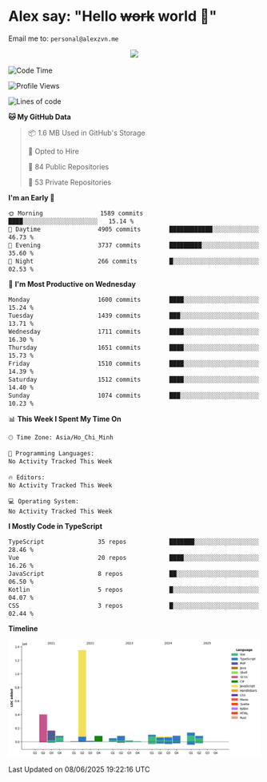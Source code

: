 # Alex say: "Hello ~~work~~ world 🐾"
Email me to: `personal@alexzvn.me`


<p align=center>
  <a href="https://skillicons.dev">
    <img src="https://skillicons.dev/icons?i=ts,js,php,nodejs,bun,vue,nuxt,react,svelte,tauri,laravel,rust,mongodb,docker,electron,redis,rabbitmq,tailwind,git,cloudflare,elysia,mysql,nginx,rollupjs,sentry,ubuntu,yarn,html,css,vite" />
  </a>
</p>

<!--START_SECTION:waka-->
![Code Time](http://img.shields.io/badge/Code%20Time-1%2C066%20hrs%2055%20mins-blue)

![Profile Views](http://img.shields.io/badge/Profile%20Views-0-blue)

![Lines of code](https://img.shields.io/badge/From%20Hello%20World%20I%27ve%20Written-2.8%20million%20lines%20of%20code-blue)

**🐱 My GitHub Data** 

> 📦 1.6 MB Used in GitHub's Storage 
 > 
> 💼 Opted to Hire
 > 
> 📜 84 Public Repositories 
 > 
> 🔑 53 Private Repositories 
 > 
**I'm an Early 🐤** 

```text
🌞 Morning                1589 commits        ████░░░░░░░░░░░░░░░░░░░░░   15.14 % 
🌆 Daytime                4905 commits        ████████████░░░░░░░░░░░░░   46.73 % 
🌃 Evening                3737 commits        █████████░░░░░░░░░░░░░░░░   35.60 % 
🌙 Night                  266 commits         █░░░░░░░░░░░░░░░░░░░░░░░░   02.53 % 
```
📅 **I'm Most Productive on Wednesday** 

```text
Monday                   1600 commits        ████░░░░░░░░░░░░░░░░░░░░░   15.24 % 
Tuesday                  1439 commits        ███░░░░░░░░░░░░░░░░░░░░░░   13.71 % 
Wednesday                1711 commits        ████░░░░░░░░░░░░░░░░░░░░░   16.30 % 
Thursday                 1651 commits        ████░░░░░░░░░░░░░░░░░░░░░   15.73 % 
Friday                   1510 commits        ████░░░░░░░░░░░░░░░░░░░░░   14.39 % 
Saturday                 1512 commits        ████░░░░░░░░░░░░░░░░░░░░░   14.40 % 
Sunday                   1074 commits        ███░░░░░░░░░░░░░░░░░░░░░░   10.23 % 
```


📊 **This Week I Spent My Time On** 

```text
🕑︎ Time Zone: Asia/Ho_Chi_Minh

💬 Programming Languages: 
No Activity Tracked This Week

🔥 Editors: 
No Activity Tracked This Week

💻 Operating System: 
No Activity Tracked This Week
```

**I Mostly Code in TypeScript** 

```text
TypeScript               35 repos            ███████░░░░░░░░░░░░░░░░░░   28.46 % 
Vue                      20 repos            ████░░░░░░░░░░░░░░░░░░░░░   16.26 % 
JavaScript               8 repos             ██░░░░░░░░░░░░░░░░░░░░░░░   06.50 % 
Kotlin                   5 repos             █░░░░░░░░░░░░░░░░░░░░░░░░   04.07 % 
CSS                      3 repos             █░░░░░░░░░░░░░░░░░░░░░░░░   02.44 % 
```



**Timeline**

![Lines of Code chart](https://raw.githubusercontent.com/alexzvn/alexzvn/main/assets/bar_graph.png)


 Last Updated on 08/06/2025 19:22:16 UTC
<!--END_SECTION:waka-->
